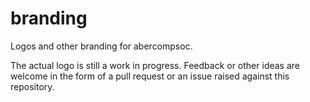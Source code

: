 branding
========

Logos and other branding for abercompsoc.

The actual logo is still a work in progress. Feedback or other ideas are
welcome in the form of a pull request or an issue raised against this
repository.
